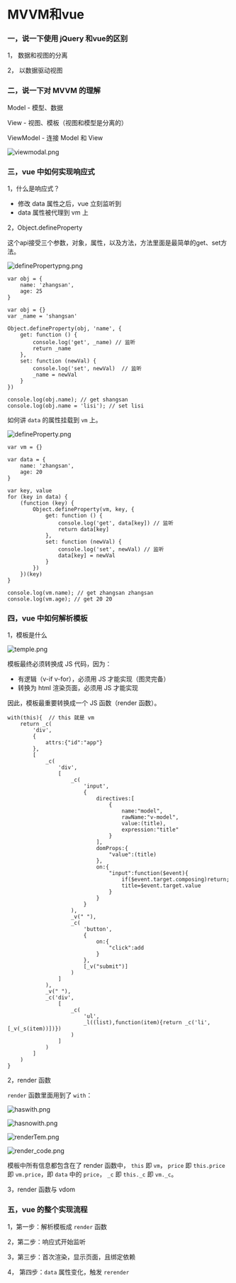 # MVVM和vue

### 一，说一下使用 jQuery 和vue的区别

1， 数据和视图的分离

2， 以数据驱动视图





### 二，说一下对 MVVM 的理解

 Model - 模型、数据

 View - 视图、模板（视图和模型是分离的）

 ViewModel - 连接 Model 和 View 

![viewmodal.png](https://upload-images.jianshu.io/upload_images/1505342-0021cee7e73b6053.png?imageMogr2/auto-orient/strip%7CimageView2/2/w/1240)





### 三，vue 中如何实现响应式

1，什么是响应式？

* 修改 data 属性之后，vue 立刻监听到
* data 属性被代理到 vm 上

2，Object.defineProperty

这个api接受三个参数，对象，属性，以及方法，方法里面是最简单的get、set方法。

![definePropertypng.png](https://upload-images.jianshu.io/upload_images/1505342-270308c6febda08b.png?imageMogr2/auto-orient/strip%7CimageView2/2/w/1240)



```
var obj = {
	name: 'zhangsan',
	age: 25
}

var obj = {}
var _name = 'shangsan'

Object.defineProperty(obj, 'name', {
	get: function () {
		console.log('get', _name) // 监听
		return _name
	},
	set: function (newVal) {
		console.log('set', newVal)  // 监听
		_name = newVal
	}
})

console.log(obj.name); // get shangsan
console.log(obj.name = 'lisi'); // set lisi
```





如何讲 `data` 的属性挂载到 `vm` 上。

![defineProperty.png](https://upload-images.jianshu.io/upload_images/1505342-0b022e8df1a6a5c2.png?imageMogr2/auto-orient/strip%7CimageView2/2/w/1240)



```
var vm = {}

var data = {
    name: 'zhangsan',
    age: 20
}

var key, value
for (key in data) {
    (function (key) {
        Object.defineProperty(vm, key, {
            get: function () {
                console.log('get', data[key]) // 监听
                return data[key]
            },
            set: function (newVal) {
                console.log('set', newVal) // 监听
                data[key] = newVal
            }
        })
    })(key)
}

console.log(vm.name); // get zhangsan zhangsan
console.log(vm.age); // get 20 20
```



### 四，vue 中如何解析模板

1，模板是什么

![temple.png](https://upload-images.jianshu.io/upload_images/1505342-e4469684fd0c191a.png?imageMogr2/auto-orient/strip%7CimageView2/2/w/1240)

模板最终必须转换成 JS 代码，因为：

* 有逻辑（v-if v-for），必须用 JS 才能实现（图灵完备）
* 转换为 html 渲染页面，必须用 JS 才能实现

因此，模板最重要转换成一个 JS 函数（render 函数）。

```
with(this){  // this 就是 vm
    return _c(
        'div',
        {
            attrs:{"id":"app"}
        },
        [
            _c(
                'div',
                [
                    _c(
                        'input',
                        {
                            directives:[
                                {
                                    name:"model",
                                    rawName:"v-model",
                                    value:(title),
                                    expression:"title"
                                }
                            ],
                            domProps:{
                                "value":(title)
                            },
                            on:{
                                "input":function($event){
                                    if($event.target.composing)return;
                                    title=$event.target.value
                                }
                            }
                        }
                    ),
                    _v(" "),
                    _c(
                        'button',
                        {
                            on:{
                                "click":add
                            }
                        },
                        [_v("submit")]
                    )
                ]
            ),
            _v(" "),
            _c('div',
                [
                    _c(
                        'ul',
                        _l((list),function(item){return _c('li',[_v(_s(item))])})
                    )
                ]
            )
        ]
    )
}
```





2，render 函数

`render` 函数里面用到了 `with`：

![haswith.png](https://upload-images.jianshu.io/upload_images/1505342-7a15fda5fb3dec4f.png?imageMogr2/auto-orient/strip%7CimageView2/2/w/1240)

![hasnowith.png](https://upload-images.jianshu.io/upload_images/1505342-440ab75ebcf317d0.png?imageMogr2/auto-orient/strip%7CimageView2/2/w/1240)



![renderTem.png](https://upload-images.jianshu.io/upload_images/1505342-b075f826ae8e86fb.png?imageMogr2/auto-orient/strip%7CimageView2/2/w/1240)



![render_code.png](https://upload-images.jianshu.io/upload_images/1505342-ecb351b03e664e8e.png?imageMogr2/auto-orient/strip%7CimageView2/2/w/1240) 



模板中所有信息都包含在了 render 函数中， `this` 即 `vm`， `price` 即 `this.price` 即 `vm.price`，即 `data` 中的 `price`， `_c` 即 `this._c` 即 `vm._c`。







3，render 函数与 vdom





### 五，vue 的整个实现流程

1，第一步：解析模板成 `render` 函数

2，第二步：响应式开始监听

3，第三步：首次渲染，显示页面，且绑定依赖

4， 第四步：`data` 属性变化，触发 `rerender`

